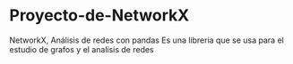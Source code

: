 # Proyecto-de-NetworkX
NetworkX, Análisis de redes con pandas 
Es una libreria que se usa para el estudio de  grafos y el analisis de redes
